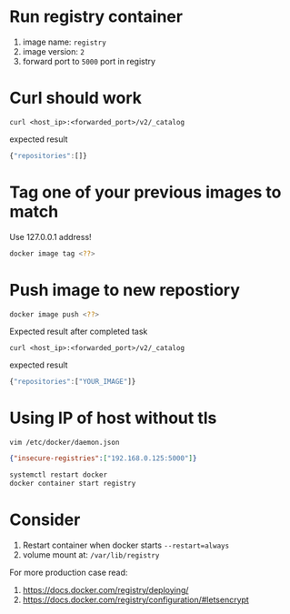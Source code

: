 # Run registry container

1. image name: `registry`
2. image version: `2`
3. forward port to `5000` port in registry

# Curl should work

`curl <host_ip>:<forwarded_port>/v2/_catalog`

expected result
```js
{"repositories":[]}
```

# Tag one of your previous images to match 

Use 127.0.0.1 address!

```sh
docker image tag <??>
```

# Push image to new repostiory

```sh
docker image push <??>
```

Expected result after completed task

`curl <host_ip>:<forwarded_port>/v2/_catalog`

expected result
```js
{"repositories":["YOUR_IMAGE"]}
```

# Using IP of host without tls

`vim /etc/docker/daemon.json`
```daemon.json
{"insecure-registries":["192.168.0.125:5000"]}
```

```sh
systemctl restart docker
docker container start registry
```

# Consider 

1. Restart container when docker starts `--restart=always`
2. volume mount at: `/var/lib/registry`

For more production case read:
1. https://docs.docker.com/registry/deploying/
2. https://docs.docker.com/registry/configuration/#letsencrypt